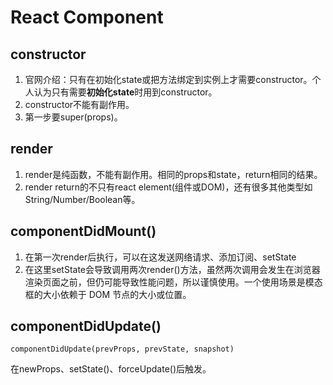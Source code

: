 # React Component

## constructor

1. 官网介绍：只有在初始化state或把方法绑定到实例上才需要constructor。个人认为只有需要**初始化state**时用到constructor。
2. constructor不能有副作用。
3. 第一步要super(props)。



## render

1. render是纯函数，不能有副作用。相同的props和state，return相同的结果。
2. render return的不只有react element(组件或DOM)，还有很多其他类型如String/Number/Boolean等。



## componentDidMount()

1. 在第一次render后执行，可以在这发送网络请求、添加订阅、setState
2. 在这里setState会导致调用两次render()方法，虽然两次调用会发生在浏览器渲染页面之前，但仍可能导致性能问题，所以谨慎使用。一个使用场景是模态框的大小依赖于 DOM 节点的大小或位置。



## componentDidUpdate()

`componentDidUpdate(prevProps, prevState, snapshot)`

在newProps、setState()、forceUpdate()后触发。

